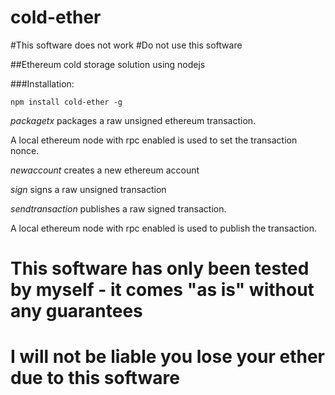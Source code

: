 # cold-ether

#This software does not work
#Do not use this software

##Ethereum cold storage solution using nodejs


###Installation:

```
npm install cold-ether -g
```


*packagetx* packages a raw unsigned ethereum transaction. 

A local ethereum node with rpc enabled is used to set the transaction nonce.

*newaccount* creates a new ethereum account

*sign* signs a raw unsigned transaction

*sendtransaction* publishes a raw signed transaction. 

A local ethereum node with rpc enabled is used to publish the transaction.
 
# This software has only been tested by myself - it comes "as is" without any guarantees
# I will not be liable you lose your ether due to this software
